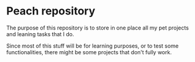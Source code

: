 # Peach repository


The purpose of this repository is to store in one place all my pet projects and leaning tasks that I do.

Since most of this stuff will be for learning purposes, or to test some functionalities, there might be some projects that don't fully work.


